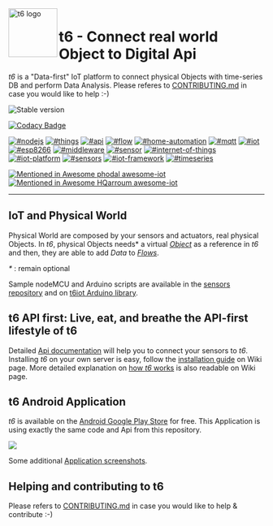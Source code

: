<img src="https://github.com/mathcoll/t6/blob/master/bin/faviconDescription/apple-touch-icon-120x120.png" alt="t6 logo" title="t6 logo" align="left" height="96" width="96"/>

# t6 - Connect real world Object to Digital Api
_t6_ is a "Data-first" IoT platform to connect physical Objects with time-series DB and perform Data Analysis.
Please referes to [CONTRIBUTING.md](https://github.com/mathcoll/t6/blob/master/CONTRIBUTING.md) in case you would like to help :-)

![Stable version](https://img.shields.io/badge/version-2.0.1-blue)

[![Codacy Badge](https://app.codacy.com/project/badge/Grade/3d45972dd53246f58ba82a6f75483116)](https://www.codacy.com/gh/mathcoll/t6/dashboard?utm_source=github.com&amp;utm_medium=referral&amp;utm_content=mathcoll/t6&amp;utm_campaign=Badge_Grade)

[![#nodejs](https://img.shields.io/badge/%23-nodejs-brightgreen)](https://github.com/topics/nodejs)
[![#things](https://github.com/topics/things)](https://img.shields.io/badge/%23-things-brightgreen)
[![#api](https://github.com/topics/api)](https://img.shields.io/badge/%23-api-brightgreen)
[![#flow](https://github.com/topics/flow)](https://img.shields.io/badge/%23-flow-brightgreen)
[![#home-automation](https://github.com/topics/home-automation)](https://img.shields.io/badge/%23-home-automation-brightgreen)
[![#mqtt](https://github.com/topics/mqtt)](https://img.shields.io/badge/%23-mqtt-brightgreen)
[![#iot](https://github.com/topics/iot)](https://img.shields.io/badge/%23-iot-brightgreen)
[![#esp8266](https://github.com/topics/esp8266)](https://img.shields.io/badge/%23-esp8266-brightgreen)
[![#middleware](https://github.com/topics/middleware)](https://img.shields.io/badge/%23-middleware-brightgreen)
[![#sensor](https://github.com/topics/sensor)](https://img.shields.io/badge/%23-sensor-brightgreen)
[![#internet-of-things](https://github.com/topics/internet-of-things)](https://img.shields.io/badge/%23-internet-of-things-brightgreen)
[![#iot-platform](https://github.com/topics/iot-platform)](https://img.shields.io/badge/%23-iot-platform-brightgreen)
[![#sensors](https://github.com/topics/sensors)](https://img.shields.io/badge/%23-sensors-brightgreen)
[![#iot-framework](https://github.com/topics/iot-framework)](https://img.shields.io/badge/%23-iot-framework-brightgreen)
[![#timeseries](https://github.com/topics/timeseries)](https://img.shields.io/badge/%23-timeseries-brightgreen)
 
[![Mentioned in Awesome phodal awesome-iot](https://awesome.re/mentioned-badge.svg)](https://github.com/phodal/awesome-iot)
[![Mentioned in Awesome HQarroum awesome-iot](https://awesome.re/mentioned-badge.svg)](https://github.com/HQarroum/awesome-iot)

--- 

## IoT and Physical World
Physical World are composed by your sensors and actuators, real physical Objects.
In _t6_, physical Objects needs* a virtual _[Object](https://github.com/mathcoll/t6/wiki/Object)_ as a reference in _t6_ and then, they are able to add _Data_ to _[Flows](https://github.com/mathcoll/t6/wiki/Flow)_.

_*_ : remain optional

Sample nodeMCU and Arduino scripts are available in the [sensors repository](https://github.com/mathcoll/t6/tree/master/sensors) and on [t6iot Arduino library](https://github.com/mathcoll/t6iot).

## t6 API first: Live, eat, and breathe the API-first lifestyle of t6
Detailed [Api documentation](https://doc.internetcollaboratif.info) will help you to connect your sensors to _t6_.
Installing _t6_ on your own server is easy, follow the [installation guide](https://github.com/mathcoll/t6/wiki/Installing-t6) on Wiki page.
More detailed explanation on [how _t6_ works](https://github.com/mathcoll/t6/wiki) is also readable on Wiki page.

## t6 Android Application
_t6_ is available on the [Android Google Play Store](https://play.google.com/store/apps/details?id=info.internetcollaboratif.api) for free.
This Application is using exactly the same code and Api from this repository.

<a href="https://play.google.com/store/apps/details?id=info.internetcollaboratif.api">
	<img src="https://cdn.internetcollaboratif.info/img/en_badge_web_generic.png" />
</a>

Some additional [Application screenshots](https://github.com/mathcoll/t6/wiki/Application-Screenshots).

## Helping and contributing to t6
Please refers to [CONTRIBUTING.md](https://github.com/mathcoll/t6/blob/master/CONTRIBUTING.md) in case you would like to help & contribute :-)